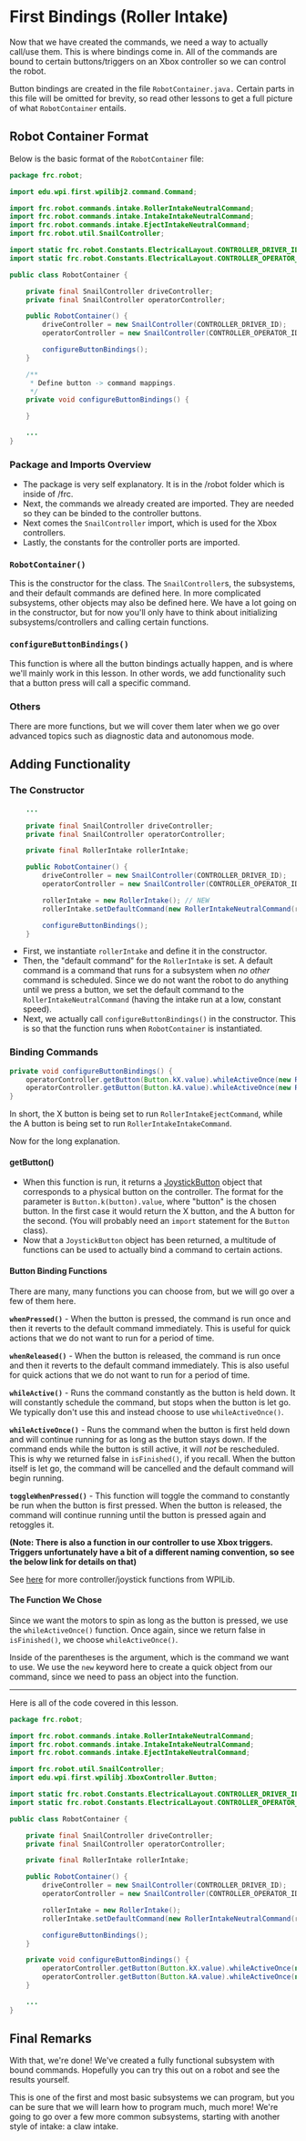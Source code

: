 # First Bindings (Roller Intake)

Now that we have created the commands, we need a way to actually call/use them. This is where bindings come in. All of the commands are bound to certain buttons/triggers on an Xbox controller so we can control the robot. 

Button bindings are created in the file `RobotContainer.java.` Certain parts in this file will be omitted for brevity, so read other lessons to get a full picture of what `RobotContainer` entails.

## Robot Container Format

Below is the basic format of the `RobotContainer` file:

```java
package frc.robot;

import edu.wpi.first.wpilibj2.command.Command;

import frc.robot.commands.intake.RollerIntakeNeutralCommand;
import frc.robot.commands.intake.IntakeIntakeNeutralCommand;
import frc.robot.commands.intake.EjectIntakeNeutralCommand;
import frc.robot.util.SnailController;

import static frc.robot.Constants.ElectricalLayout.CONTROLLER_DRIVER_ID;
import static frc.robot.Constants.ElectricalLayout.CONTROLLER_OPERATOR_ID;

public class RobotContainer {

    private final SnailController driveController;
    private final SnailController operatorController;

    public RobotContainer() {
        driveController = new SnailController(CONTROLLER_DRIVER_ID);
        operatorController = new SnailController(CONTROLLER_OPERATOR_ID);

        configureButtonBindings();
    }

    /**
     * Define button -> command mappings.
     */
    private void configureButtonBindings() {

    }

    ...
}
```

### Package and Imports Overview

* The package is very self explanatory. It is in the /robot folder which is inside of /frc.
* Next, the commands we already created are imported. They are needed so they can be binded to the controller buttons.
* Next comes the `SnailController` import, which is used for the Xbox controllers.
* Lastly, the constants for the controller ports are imported.

### `RobotContainer()`

This is the constructor for the class. The `SnailController`s, the subsystems, and their default commands are defined here. In more complicated subsystems, other objects may also be defined here. We have a lot going on in the constructor, but for now you'll only have to think about initializing subsystems/controllers and calling certain functions. 

### `configureButtonBindings()`

This function is where all the button bindings actually happen, and is where we'll mainly work in this lesson. In other words, we add functionality such that a button press will call a specific command.

### Others

There are more functions, but we will cover them later when we go over advanced topics such as diagnostic data and autonomous mode.

## Adding Functionality

### The Constructor

```java
    ...

    private final SnailController driveController;
    private final SnailController operatorController;

    private final RollerIntake rollerIntake;

    public RobotContainer() {
        driveController = new SnailController(CONTROLLER_DRIVER_ID);
        operatorController = new SnailController(CONTROLLER_OPERATOR_ID);

        rollerIntake = new RollerIntake(); // NEW
        rollerIntake.setDefaultCommand(new RollerIntakeNeutralCommand(rollerIntake)); // NEW

        configureButtonBindings();
    }

```

* First, we instantiate `rollerIntake` and define it in the constructor.
* Then, the "default command" for the `RollerIntake` is set. A default command is a command that runs for a subsystem when *no other* command is scheduled. Since we do not want the robot to do anything until we press a button, we set the default command to the `RollerIntakeNeutralCommand` (having the intake run at a low, constant speed).
* Next, we actually call `configureButtonBindings()` in the constructor. This is so that the function runs when `RobotContainer` is instantiated.

### Binding Commands 

```java
private void configureButtonBindings() {
    operatorController.getButton(Button.kX.value).whileActiveOnce(new RollerIntakeEjectCommand(rollerIntake));
    operatorController.getButton(Button.kA.value).whileActiveOnce(new RollerIntakeIntakeCommand(rollerIntake));
}
```

In short, the X button is being set to run `RollerIntakeEjectCommand`, while the A button is being set to run `RollerIntakeIntakeCommand`.

Now for the long explanation.

#### getButton()

* When this function is run, it returns a [JoystickButton](https://first.wpi.edu/FRC/roborio/release/docs/java/edu/wpi/first/wpilibj2/command/button/JoystickButton.html) object that corresponds to a physical button on the controller. The format for the parameter is `Button.k(button).value`, where "button" is the chosen button. In the first case it would return the X button, and the A button for the second. (You will probably need an `import` statement for the `Button` class).
* Now that a `JoystickButton` object has been returned, a multitude of functions can be used to actually bind a command to certain actions. 

#### Button Binding Functions

There are many, many functions you can choose from, but we will go over a few of them here.

**`whenPressed()`** - When the button is pressed, the command is run once and then it reverts to the default command immediately. This is useful for quick actions that we do not want to run for a period of time.

**`whenReleased()`** - When the button is released, the command is run once and then it reverts to the default command immediately. This is also useful for quick actions that we do not want to run for a period of time.

**`whileActive()`** - Runs the command constantly as the button is held down. It will constantly schedule the command, but stops when the button is let go. We typically don't use this and instead choose to use `whileActiveOnce()`.

**`whileActiveOnce()`** - Runs the command when the button is first held down and will continue running for as long as the button stays down. If the command ends while the button is still active, it will *not* be rescheduled. This is why we returned false in `isFinished()`, if you recall. When the button itself is let go, the command will be cancelled and the default command will begin running.

**`toggleWhenPressed()`** - This function will toggle the command to constantly be run when the button is first pressed. When the button is released, the command will continue running until the button is pressed again and retoggles it.

**(Note: There is also a function in our controller to use Xbox triggers. Triggers unfortunately have a bit of a different naming convention, so see the below link for details on that)**

See [here](https://docs.wpilib.org/en/latest/docs/software/commandbased/binding-commands-to-triggers.html) for more controller/joystick functions from WPILib.

#### The Function We Chose

Since we want the motors to spin as long as the button is pressed, we use the `whileActiveOnce()` function. Once again, since we return false in `isFinished()`, we choose `whileActiveOnce()`. 

Inside of the parentheses is the argument, which is the command we want to use. We use the `new` keyword here to create a quick object from our command, since we need to pass an object into the function.

<hr>

Here is all of the code covered in this lesson.

```java
package frc.robot;

import frc.robot.commands.intake.RollerIntakeNeutralCommand;
import frc.robot.commands.intake.IntakeIntakeNeutralCommand;
import frc.robot.commands.intake.EjectIntakeNeutralCommand;

import frc.robot.util.SnailController;
import edu.wpi.first.wpilibj.XboxController.Button;

import static frc.robot.Constants.ElectricalLayout.CONTROLLER_DRIVER_ID;
import static frc.robot.Constants.ElectricalLayout.CONTROLLER_OPERATOR_ID;

public class RobotContainer {

    private final SnailController driveController;
    private final SnailController operatorController;

    private final RollerIntake rollerIntake;

    public RobotContainer() {
        driveController = new SnailController(CONTROLLER_DRIVER_ID);
        operatorController = new SnailController(CONTROLLER_OPERATOR_ID);

        rollerIntake = new RollerIntake();
        rollerIntake.setDefaultCommand(new RollerIntakeNeutralCommand(rollerIntake));

        configureButtonBindings();
    }

    private void configureButtonBindings() {
        operatorController.getButton(Button.kX.value).whileActiveOnce(new RollerIntakeEjectCommand(rollerIntake));
        operatorController.getButton(Button.kA.value).whileActiveOnce(new RollerIntakeIntakeCommand(rollerIntake));
    }

    ...
}
```

## Final Remarks

With that, we're done! We've created a fully functional subsystem with bound commands. Hopefully you can try this out on a robot and see the results yourself. 

This is one of the first and most basic subsystems we can program, but you can be sure that we will learn how to program much, much more! We're going to go over a few more common subsystems, starting with another style of intake: a claw intake.
